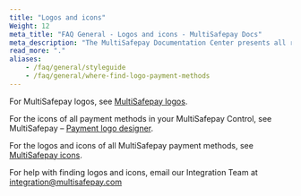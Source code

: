 ```yaml
---
title: "Logos and icons"
Weight: 12
meta_title: "FAQ General - Logos and icons - MultiSafepay Docs"
meta_description: "The MultiSafepay Documentation Center presents all relevant information about our Plugins and API. You can also find support pages for payment methods, tools and general questions as well as the contact details of our Support and Integration Teams."
read_more: "."
aliases:
    - /faq/general/styleguide
    - /faq/general/where-find-logo-payment-methods
--- 
```

For MultiSafepay logos, see [MultiSafepay logos](https://github.com/MultiSafepay/MultiSafepay-logos).

For the icons of all payment methods in your MultiSafepay Control, see MultiSafepay – [Payment logo designer](https://merchant.multisafepay.com/payment-logo-designer).

For the logos and icons of all MultiSafepay payment methods, see [MultiSafepay icons](https://github.com/MultiSafepay/MultiSafepay-icons).

For help with finding logos and icons, email our Integration Team at <integration@multisafepay.com>


